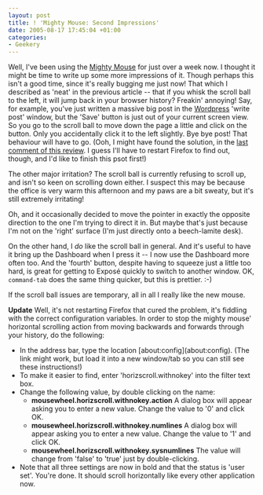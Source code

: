 ```yaml
---
layout: post
title: ! 'Mighty Mouse: Second Impressions'
date: 2005-08-17 17:45:04 +01:00
categories:
- Geekery
---
```

Well, I've been using the [Mighty Mouse](http://woss.name/2005/08/08/mighty-mouse-first-impressions/) for just over a week now.  I thought it might be time to write up some more impressions of it.  Though perhaps this isn't a good time, since it's really bugging me just now!  That which I described as 'neat' in the previous article -- that if you whisk the scroll ball to the left, it will jump back in your browser history?  Freakin' annoying!  Say, for example, you've just written a massive big post in the [Wordpress](http://wordpress.org/) 'write post' window, but the 'Save' button is just out of your current screen view.  So you go to the scroll ball to move down the page a little and click on the button.  Only you accidentally click it to the left slightly.  Bye bye post!  That behaviour will have to go.  (Ooh, I might have found the solution, in the [last comment of this review](http://www.macnn.com/articles/05/08/09/mighty.mouse.review/).  I guess I'll have to restart Firefox to find out, though, and I'd like to finish this psot first!)

The other major irritation?  The scroll ball is currently refusing to scroll up, and isn't so keen on scrolling down either.  I suspect this may be because the office is very warm this afternoon and my paws are a bit sweaty, but it's still extremely irritating!

Oh, and it occasionally decided to move the pointer in exactly the opposite direction to the one I'm trying to direct it in.  But maybe that's just because I'm not on the 'right' surface (I'm just directly onto a beech-lamite desk).

On the other hand, I <em>do</em> like the scroll ball in general.  And it's useful to have it bring up the Dashboard when I press it -- I now use the Dashboard more often too.  And the 'fourth' button, despite having to squeeze just a little too hard, is great for getting to Expos&eacute; quickly to switch to another window.  OK, <code>command-tab</code> does the same thing quicker, but this is prettier. :-)

If the scroll ball issues are temporary, all in all I really like the new mouse.

<strong>Update</strong>  Well, it's not restarting Firefox that cured the problem, it's fiddling with the correct configuration variables.  In order to stop the mighty mouse' horizontal scrolling action from moving backwards and forwards through your history, do the following:

<ul>
  <li>In the address bar, type the location [about:config](about:config).  (The link might work, but load it into a new window/tab so you can still see these instructions!)</li>
  <li>To make it easier to find, enter 'horizscroll.withnokey' into the filter text box.</li>
  <li>Change the following value, by double clicking on the name:
  <ul><li><strong>mousewheel.horizscroll.withnokey.action</strong>  A dialog box will appear asking you to enter a new value.  Change the value to '0' and click OK.</li>
    <li><strong>mousewheel.horizscroll.withnokey.numlines</strong>  A dialog box will appear asking you to enter a new value.  Change the value to '1' and click OK.</li>
    <li><strong>mousewheel.horizscroll.withnokey.sysnumlines</strong>  The value will change from 'false' to 'true' just by double-clicking.</li>
  </ul></li>
  <li>Note that all three settings are now in bold and that the status is 'user set'.  You're done.  It should scroll horizontally like every other application now.</li>
</ul>
